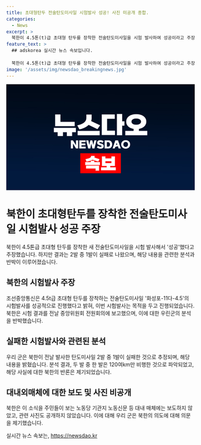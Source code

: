 ```yaml
---
title: 초대형탄두 전술탄도미사일 시험발사 성공! 사진 미공개 종합.
categories:
  - News
excerpt: >
  북한이 4.5톤(t)급 초대형 탄두를 장착한 전술탄도미사일을 시험 발사하여 성공이라고 주장했다. 해당 미사일은 최대사거리 500㎞와 최소사거리 90㎞에 대해 비행안정성과 명중정확성을 확인하기 위한 목적으로 발사되었다. 이번 발사는 전날 시험결과가 보고되어 북한 내에서 큰 관심을 받았으며, 군 분석에 대한 반박도 이루어졌다. 북한은 이 소식을 대내 매체에는 보도하지 않고 대외매체에만 발표하며, 관련 사진은 공개하지 않았다고 전해졌다.
feature_text: >
  ## adskorea 실시간 뉴스 속보입니다.

  북한이 4.5톤(t)급 초대형 탄두를 장착한 전술탄도미사일을 시험 발사하여 성공이라고 주장했다. 해당 미사일은 최대사거리 500㎞와 최소사거리 90㎞에 대해 비행안정성과 명중정확성을 확인하기 위한 목적으로 발사되었다. 이번 발사는 전날 시험결과가 보고되어 북한 내에서 큰 관심을 받았으며, 군 분석에 대한 반박도 이루어졌다. 북한은 이 소식을 대내 매체에는 보도하지 않고 대외매체에만 발표하며, 관련 사진은 공개하지 않았다고 전해졌다.
image: '/assets/img/newsdao_breakingnews.jpg'
---
```


<p><img src="/assets/img/newsdao_breakingnews.jpg" alt="adskorea 속보" /></p>

<h1 data-ke-size="size26">북한이 초대형탄두를 장착한 전술탄도미사일 시험발사 성공 주장</h1>

<p data-ke-size="size16">북한이 4.5톤급 초대형 탄두를 장착한 새 전술탄도미사일을 시험 발사해서 '성공'했다고 주장했습니다. 하지만 결과는 2발 중 1발이 실패로 나왔으며, 해당 내용을 관련한 분석과 반박이 이루어졌습니다. </p>

<h2 data-ke-size="size24">북한의 시험발사 주장</h2>

<p data-ke-size="size16">조선중앙통신은 4.5t급 초대형 탄두를 장착하는 전술탄도미사일 '화성포-11다-4.5'의 시험발사를 성공적으로 진행했다고 밝혀, 이번 시험발사는 목적을 두고 진행되었습니다. 북한은 시험 결과를 전날 중앙위원회 전원회의에 보고했으며, 이에 대한 우린군의 분석을 반박했습니다.</p>

<h2 data-ke-size="size24">실패한 시험발사와 관련된 분석</h2>

<p data-ke-size="size16">우리 군은 북한이 전날 발사한 탄도미사일 2발 중 1발이 실패한 것으로 추정되며, 해당 내용을 밝혔습니다. 분석 결과, 두 발 중 한 발은 120여km만 비행한 것으로 파악되었고, 해당 사실에 대한 북한의 반론은 제기되었습니다.</p>

<h2 data-ke-size="size24">대내외매체에 대한 보도 및 사진 비공개</h2>

<p data-ke-size="size16">북한은 이 소식을 주민들이 보는 노동당 기관지 노동신문 등 대내 매체에는 보도하지 않았고, 관련 사진도 공개하지 않았습니다. 이에 대해 우리 군은 북한의 의도에 대해 의문을 제기했습니다.</p>
실시간 뉴스 속보는, <a href="https://newsdao.kr" rel="dofollow">https://newsdao.kr</a>


